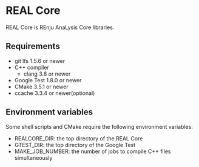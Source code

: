 # REAL Core
REAL Core is REnju AnaLysis Core libraries.

## Requirements
* git lfs 1.5.6 or newer
* C++ compiler
   * clang 3.8 or newer
* Google Test 1.8.0 or newer
* CMake 3.5.1 or newer
* ccache 3.3.4 or newer(optional)

## Environment variables
Some shell scripts and CMake require the following environment variables:
* REALCORE_DIR:  the top directory of the REAL Core
* GTEST_DIR: the top directory of the Google Test
* MAKE_JOB_NUMBER: the number of jobs to compile C++ files simultaneously

